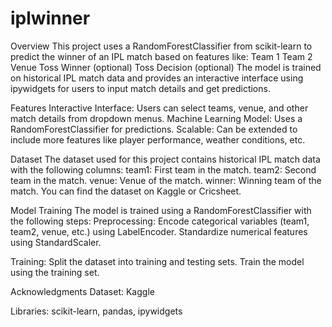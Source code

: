 # iplwinner
Overview
This project uses a RandomForestClassifier from scikit-learn to predict the winner of an IPL match based on features like:
Team 1
Team 2
Venue
Toss Winner (optional)
Toss Decision (optional)
The model is trained on historical IPL match data and provides an interactive interface using ipywidgets for users to input match details and get predictions.

Features
Interactive Interface: Users can select teams, venue, and other match details from dropdown menus.
Machine Learning Model: Uses a RandomForestClassifier for predictions.
Scalable: Can be extended to include more features like player performance, weather conditions, etc.

Dataset
The dataset used for this project contains historical IPL match data with the following columns:
team1: First team in the match.
team2: Second team in the match.
venue: Venue of the match.
winner: Winning team of the match.
You can find the dataset on Kaggle or Cricsheet.

Model Training
The model is trained using a RandomForestClassifier with the following steps:
Preprocessing:
Encode categorical variables (team1, team2, venue, etc.) using LabelEncoder.
Standardize numerical features using StandardScaler.

Training:
Split the dataset into training and testing sets.
Train the model using the training set.



Acknowledgments
Dataset: Kaggle

Libraries: scikit-learn, pandas, ipywidgets


